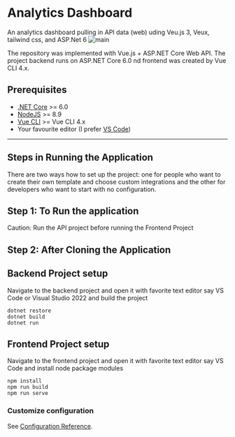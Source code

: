 # Analytics Dashboard
An analytics dashboard pulling in API data (web) uding Veu.js 3, Veux, tailwind css, and ASP.Net 6
![main](https://user-images.githubusercontent.com/91881320/168232967-93663e77-60c7-405c-8f74-e8ce606d91f1.gif)

The repository was implemented with Vue.js + ASP.&#8203;NET Core Web API. The project backend runs on ASP.NET Core 6.0 nd frontend was created by Vue CLI 4.x.


## Prerequisites

* [.NET Core](https://www.microsoft.com/net/download/windows) >= 6.0
* [NodeJS](https://nodejs.org/) >= 8.9
* [Vue CLI](https://cli.vuejs.org/) >= Vue CLI 4.x 
* Your favourite editor (I prefer [VS Code](https://code.visualstudio.com/))
---

## Steps in Running the Application

There are two ways how to set up the project: one for people who want to create their own template and choose custom integrations and the other for developers who want to start with no configuration.


## Step 1: To Run the application
Caution: Run the API project before running the Frontend Project

## Step 2: After Cloning the Application
## Backend Project setup

Navigate to the backend project and open it with favorite text editor say VS Code or Visual Studio 2022 and build the project
```
dotnet restore
dotnet build
dotnet run
```
## Frontend Project setup
Navigate to the frontend project and open it with favorite text editor say VS Code and install node package modules
```
npm install
npm run build
npm run serve
```
### Customize configuration
See [Configuration Reference](https://cli.vuejs.org/config/).



